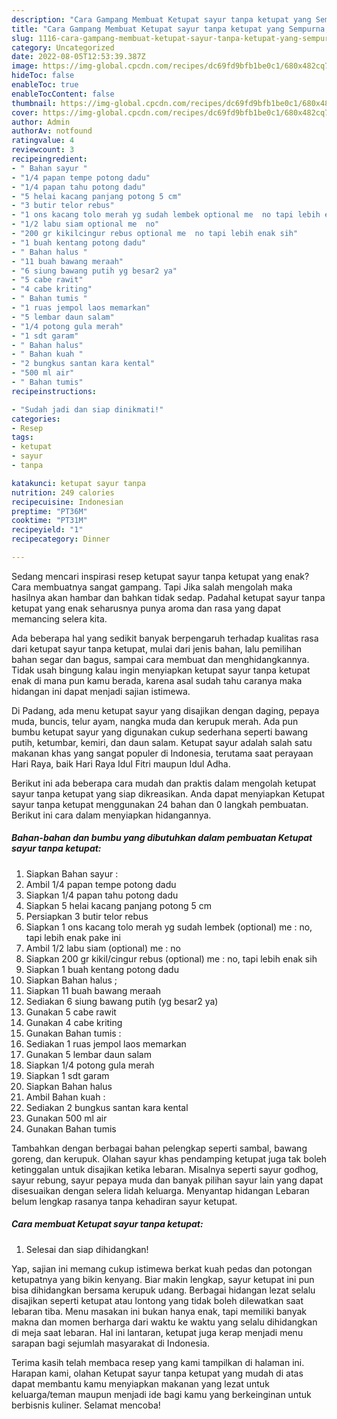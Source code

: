 ```yaml
---
description: "Cara Gampang Membuat Ketupat sayur tanpa ketupat yang Sempurna, Buat Buka Puasa}"
title: "Cara Gampang Membuat Ketupat sayur tanpa ketupat yang Sempurna, Buat Buka Puasa}"
slug: 1116-cara-gampang-membuat-ketupat-sayur-tanpa-ketupat-yang-sempurna-buat-buka-puasa
category: Uncategorized
date: 2022-08-05T12:53:39.387Z
image: https://img-global.cpcdn.com/recipes/dc69fd9bfb1be0c1/680x482cq70/ketupat-sayur-tanpa-ketupat-foto-resep-utama.jpg
hideToc: false
enableToc: true
enableTocContent: false
thumbnail: https://img-global.cpcdn.com/recipes/dc69fd9bfb1be0c1/680x482cq70/ketupat-sayur-tanpa-ketupat-foto-resep-utama.jpg
cover: https://img-global.cpcdn.com/recipes/dc69fd9bfb1be0c1/680x482cq70/ketupat-sayur-tanpa-ketupat-foto-resep-utama.jpg
author: Admin
authorAv: notfound
ratingvalue: 4
reviewcount: 3
recipeingredient:
- " Bahan sayur "
- "1/4 papan tempe potong dadu"
- "1/4 papan tahu potong dadu"
- "5 helai kacang panjang potong 5 cm"
- "3 butir telor rebus"
- "1 ons kacang tolo merah yg sudah lembek optional me  no tapi lebih enak pake ini"
- "1/2 labu siam optional me  no"
- "200 gr kikilcingur rebus optional me  no tapi lebih enak sih"
- "1 buah kentang potong dadu"
- " Bahan halus "
- "11 buah bawang meraah"
- "6 siung bawang putih yg besar2 ya"
- "5 cabe rawit"
- "4 cabe kriting"
- " Bahan tumis "
- "1 ruas jempol laos memarkan"
- "5 lembar daun salam"
- "1/4 potong gula merah"
- "1 sdt garam"
- " Bahan halus"
- " Bahan kuah "
- "2 bungkus santan kara kental"
- "500 ml air"
- " Bahan tumis"
recipeinstructions:

- "Sudah jadi dan siap dinikmati!"
categories:
- Resep
tags:
- ketupat
- sayur
- tanpa

katakunci: ketupat sayur tanpa 
nutrition: 249 calories
recipecuisine: Indonesian
preptime: "PT36M"
cooktime: "PT31M"
recipeyield: "1"
recipecategory: Dinner

---
```



Sedang mencari inspirasi resep ketupat sayur tanpa ketupat yang enak? Cara membuatnya sangat gampang. Tapi Jika salah mengolah maka hasilnya akan hambar dan bahkan tidak sedap. Padahal ketupat sayur tanpa ketupat yang enak seharusnya punya aroma dan rasa yang dapat memancing selera kita.


Ada beberapa hal yang sedikit banyak berpengaruh terhadap kualitas rasa dari ketupat sayur tanpa ketupat, mulai dari jenis bahan, lalu pemilihan bahan segar dan bagus, sampai cara membuat dan menghidangkannya. Tidak usah bingung kalau ingin menyiapkan ketupat sayur tanpa ketupat enak di mana pun kamu berada, karena asal sudah tahu caranya maka hidangan ini dapat menjadi sajian istimewa.

Di Padang, ada menu ketupat sayur yang disajikan dengan daging, pepaya muda, buncis, telur ayam, nangka muda dan kerupuk merah. Ada pun bumbu ketupat sayur yang digunakan cukup sederhana seperti bawang putih, ketumbar, kemiri, dan daun salam. Ketupat sayur adalah salah satu makanan khas yang sangat populer di Indonesia, terutama saat perayaan Hari Raya, baik Hari Raya Idul Fitri maupun Idul Adha.


Berikut ini ada beberapa cara mudah dan praktis dalam mengolah ketupat sayur tanpa ketupat yang siap dikreasikan. Anda dapat menyiapkan Ketupat sayur tanpa ketupat menggunakan 24 bahan dan 0 langkah pembuatan. Berikut ini cara dalam menyiapkan hidangannya.

<!--inarticleads1-->

##### Bahan-bahan dan bumbu yang dibutuhkan dalam pembuatan Ketupat sayur tanpa ketupat:

1. Siapkan  Bahan sayur :
1. Ambil 1/4 papan tempe potong dadu
1. Siapkan 1/4 papan tahu potong dadu
1. Siapkan 5 helai kacang panjang potong 5 cm
1. Persiapkan 3 butir telor rebus
1. Siapkan 1 ons kacang tolo merah yg sudah lembek (optional) me : no, tapi lebih enak pake ini
1. Ambil 1/2 labu siam (optional) me : no
1. Siapkan 200 gr kikil/cingur rebus (optional) me : no, tapi lebih enak sih
1. Siapkan 1 buah kentang potong dadu
1. Siapkan  Bahan halus ;
1. Siapkan 11 buah bawang meraah
1. Sediakan 6 siung bawang putih (yg besar2 ya)
1. Gunakan 5 cabe rawit
1. Gunakan 4 cabe kriting
1. Gunakan  Bahan tumis :
1. Sediakan 1 ruas jempol laos memarkan
1. Gunakan 5 lembar daun salam
1. Siapkan 1/4 potong gula merah
1. Siapkan 1 sdt garam
1. Siapkan  Bahan halus
1. Ambil  Bahan kuah :
1. Sediakan 2 bungkus santan kara kental
1. Gunakan 500 ml air
1. Gunakan  Bahan tumis


Tambahkan dengan berbagai bahan pelengkap seperti sambal, bawang goreng, dan kerupuk. Olahan sayur khas pendamping ketupat juga tak boleh ketinggalan untuk disajikan ketika lebaran. Misalnya seperti sayur godhog, sayur rebung, sayur pepaya muda dan banyak pilihan sayur lain yang dapat disesuaikan dengan selera lidah keluarga. Menyantap hidangan Lebaran belum lengkap rasanya tanpa kehadiran sayur ketupat. 

<!--inarticleads2-->

##### Cara membuat Ketupat sayur tanpa ketupat:


1. Selesai dan siap dihidangkan!

Yap, sajian ini memang cukup istimewa berkat kuah pedas dan potongan ketupatnya yang bikin kenyang. Biar makin lengkap, sayur ketupat ini pun bisa dihidangkan bersama kerupuk udang. Berbagai hidangan lezat selalu disajikan seperti ketupat atau lontong yang tidak boleh dilewatkan saat lebaran tiba. Menu masakan ini bukan hanya enak, tapi memiliki banyak makna dan momen berharga dari waktu ke waktu yang selalu dihidangkan di meja saat lebaran. Hal ini lantaran, ketupat juga kerap menjadi menu sarapan bagi sejumlah masyarakat di Indonesia. 

Terima kasih telah membaca resep yang kami tampilkan di halaman ini. Harapan kami, olahan Ketupat sayur tanpa ketupat yang mudah di atas dapat membantu kamu menyiapkan makanan yang lezat untuk keluarga/teman maupun menjadi ide bagi kamu yang berkeinginan untuk berbisnis kuliner. Selamat mencoba!
